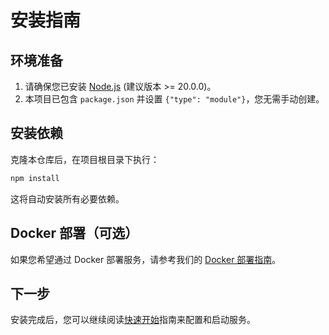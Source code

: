 # 安装指南

## 环境准备

1. 请确保您已安装 [Node.js](https://nodejs.org/) (建议版本 >= 20.0.0)。
2. 本项目已包含 `package.json` 并设置 `{"type": "module"}`，您无需手动创建。

## 安装依赖

克隆本仓库后，在项目根目录下执行：

```bash
npm install
```

这将自动安装所有必要依赖。
## Docker 部署（可选）

如果您希望通过 Docker 部署服务，请参考我们的 [Docker 部署指南](./docker-deployment.md)。

## 下一步

安装完成后，您可以继续阅读[快速开始](../api-usage/startup.md)指南来配置和启动服务。
